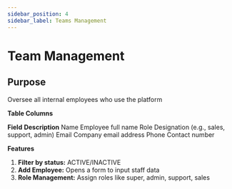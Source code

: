 ```yaml
---
sidebar_position: 4
sidebar_label: Teams Management
---
```


# Team Management

## Purpose 

Oversee all internal employees who use the platform


**Table Columns**

**Field**            **Description**
Name                   Employee full name
Role                   Designation (e.g., sales, support, admin)
Email                  Company email address
Phone                  Contact number


**Features**
1. **Filter by status:** ACTIVE/INACTIVE
2. **Add Employee:** Opens a form to input staff data
3. **Role Management:** Assign roles like super, admin, support, sales